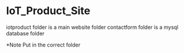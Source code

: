 # IoT_Product_Site
iotproduct folder is a main website folder
contactform folder is a mysql database folder

*Note 
Put in the correct folder
